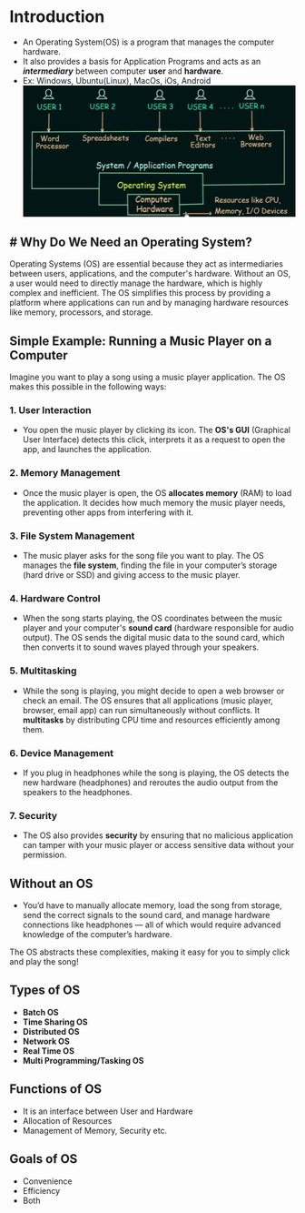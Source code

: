 # Introduction
- An Operating System(OS) is a program that  manages the computer hardware.
- It also provides a basis for Application Programs and acts as an ***intermediary*** between computer **user** and **hardware**.
- Ex:  Windows, Ubuntu(Linux), MacOs, iOs, Android
  ![image](images/image-1.png)

## # Why Do We Need an Operating System?

Operating Systems (OS) are essential because they act as intermediaries between users, applications, and the computer's hardware. Without an OS, a user would need to directly manage the hardware, which is highly complex and inefficient. The OS simplifies this process by providing a platform where applications can run and by managing hardware resources like memory, processors, and storage.

## Simple Example: Running a Music Player on a Computer

Imagine you want to play a song using a music player application. The OS makes this possible in the following ways:

### 1. User Interaction
- You open the music player by clicking its icon. The **OS's GUI** (Graphical User Interface) detects this click, interprets it as a request to open the app, and launches the application.

### 2. Memory Management
- Once the music player is open, the OS **allocates memory** (RAM) to load the application. It decides how much memory the music player needs, preventing other apps from interfering with it.

### 3. File System Management
- The music player asks for the song file you want to play. The OS manages the **file system**, finding the file in your computer’s storage (hard drive or SSD) and giving access to the music player.

### 4. Hardware Control
- When the song starts playing, the OS coordinates between the music player and your computer's **sound card** (hardware responsible for audio output). The OS sends the digital music data to the sound card, which then converts it to sound waves played through your speakers.

### 5. Multitasking
- While the song is playing, you might decide to open a web browser or check an email. The OS ensures that all applications (music player, browser, email app) can run simultaneously without conflicts. It **multitasks** by distributing CPU time and resources efficiently among them.

### 6. Device Management
- If you plug in headphones while the song is playing, the OS detects the new hardware (headphones) and reroutes the audio output from the speakers to the headphones.

### 7. Security
- The OS also provides **security** by ensuring that no malicious application can tamper with your music player or access sensitive data without your permission.

## Without an OS
- You’d have to manually allocate memory, load the song from storage, send the correct signals to the sound card, and manage hardware connections like headphones — all of which would require advanced knowledge of the computer’s hardware.

The OS abstracts these complexities, making it easy for you to simply click and play the song!

## Types of OS
- **Batch OS**
- **Time Sharing OS**
- **Distributed OS**
- **Network OS**
- **Real Time OS**
- **Multi Programming/Tasking OS**

## Functions of OS
- It is an interface between User and Hardware
- Allocation of Resources
- Management of Memory, Security etc.

## Goals of OS
- Convenience
- Efficiency
- Both
